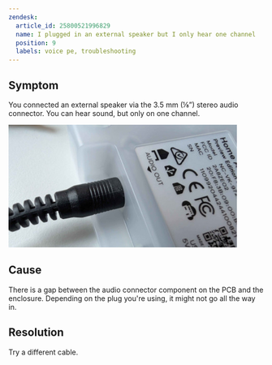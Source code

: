 ```yaml
---
zendesk:
  article_id: 25800521996829
  name: I plugged in an external speaker but I only hear one channel
  position: 9
  labels: voice pe, troubleshooting
---
```


## Symptom

You connected an external speaker via the 3.5 mm (⅛”) stereo audio connector. You can hear sound, but only on one channel.

![Image showing the audio jack](/static/img/voice-pe/audio_jack_faq.jpg)

## Cause

There is a gap between the audio connector component on the PCB and the enclosure. Depending on the plug you're using, it might not go all the way in.

## Resolution

Try a different cable.
